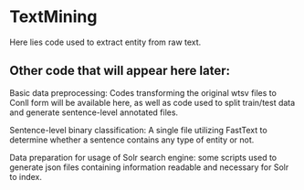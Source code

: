 # TextMining

Here lies code used to extract entity from raw text. 

## Other code that will appear here later:

Basic data preprocessing: Codes transforming the original wtsv files to Conll form will be available here, as well as code used to split train/test data and generate sentence-level annotated files.

Sentence-level binary classification: A single file utilizing FastText to determine whether a sentence contains any type of entity or not.

Data preparation for usage of Solr search engine: some scripts used to generate json files containing information readable and necessary for Solr to index.
